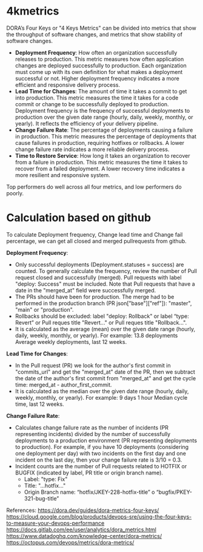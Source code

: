# 4kmetrics
DORA’s Four Keys or "4 Keys Metrics" can be divided into metrics that show the throughput of software changes, and metrics that show stability of software changes.

- **Deployment Frequency**: How often an organization successfully releases to production. This metric measures how often application changes are deployed successfully to production. Each organization must come up with its own definition for what makes a deployment successful or not. Higher deployment frequency indicates a more efficient and responsive delivery process.
- **Lead Time for Changes**: The amount of time it takes a commit to get into production. This metric measures the time it takes for a code commit or change to be successfully deployed to production. Deployment frequency is the frequency of successful deployments to production over the given date range (hourly, daily, weekly, monthly, or yearly). It reflects the efficiency of your delivery pipeline.
- **Change Failure Rate**: The percentage of deployments causing a failure in production. This metric measures the percentage of deployments that cause failures in production, requiring hotfixes or rollbacks. A lower change failure rate indicates a more reliable delivery process.
- **Time to Restore Service**: How long it takes an organization to recover from a failure in production. This metric measures the time it takes to recover from a failed deployment. A lower recovery time indicates a more resilient and responsive system.

Top performers do well across all four metrics, and low performers do poorly.

# Calculation based on github

To calculate Deployment frequency, Change lead time and Change fail percentage, we can get all closed and merged pullrequests from github.

**Deployment Frequency**:
- Only successful deployments (Deployment.statuses = success) are counted. To generally calculate the frequency, review the number of Pull request closed and successfully (merged). Pull requests with label "deploy: Success" must be included. Note that Pull requests that have a date in the "merged_at" field were successfully merged.
- The PRs should have been for production. The merge had to be performed in the production branch (PR json["base"]["ref"]): "master", "main" or "production".
- Rollbacks should be excluded: label "deploy: Rollback" or label “type: Revert” or Pull reques title "Revert..." or Pull reques title "Rollback...".
- It is calculated as the average (mean) over the given date range (hourly, daily, weekly, monthly, or yearly). For example: 13.8 deployments Average weekly deployments, last 12 weeks.

**Lead Time for Changes**:
- In the Pull request (PR) we look for the author's first commit in "commits_url" and get the "merged_at" date of the PR, then we subtract the date of the author's first commit from "merged_at" and get the cycle time: merged_at - author_first_commit.
- It is calculated as the median over the given date range (hourly, daily, weekly, monthly, or yearly). For example: 9 days 1 hour Median cycle time, last 12 weeks.

**Change Failure Rate**: 
- Calculates change failure rate as the number of incidents (PR representing incidents) divided by the number of successfully deployments to a production environment (PR representing deployments to production). For example, if you have 10 deployments (considering one deployment per day) with two incidents on the first day and one incident on the last day, then your change failure rate is 3/10 = 0.3.
- Incident counts are the number of Pull requests related to HOTFIX or BUGFIX (indicated by label, PR title or origin branch name).
  - Label: "type: Fix"
  - Title: "...hotfix..."
  - Origin Branch name: “hotfix/JKEY-228-hotfix-title” o “bugfix/PKEY-321-bug-title”


References:
https://dora.dev/guides/dora-metrics-four-keys/
https://cloud.google.com/blog/products/devops-sre/using-the-four-keys-to-measure-your-devops-performance
https://docs.gitlab.com/ee/user/analytics/dora_metrics.html
https://www.datadoghq.com/knowledge-center/dora-metrics/
https://octopus.com/devops/metrics/dora-metrics/

